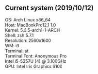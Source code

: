 ## Current system (2019/10/12)</br>
OS: Arch Linux x86_64</br>
Host: MacBookPro12,1 1.0</br>
Kernel: 5.3.5-arch1-1-ARCH</br>
Shell: zsh 5.7.1</br>
Resolution: 2560x1600</br>
WM: i3</br>
Terminal: st</br>
Terminal Font: Anonymous Pro</br>
Intel i5-5257U (4) @ 3.100GHz</br>
GPU: Intel Iris Graphics 6100</br>

